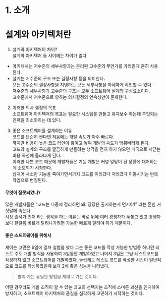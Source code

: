 # 1. 소개

# 설계와 아키텍처란
1. 설계와 아키텍처의 차이?  
설계와 아키텍처 둘 사이에는 차이가 없다 
- 아키텍처는 저수준의 세부사항과는 분리된 고수준의 무언가를 가리킬때 흔히 사용된다.
- 설계는 저수준의 구조 또는 결정사항 등을 의미한다.  
모든 고수준의 결정사항을 지탱하는 모든 세부사항을 자세하게 확인할 수 있다.  
저수준의 세부사항과 고수준의 구조는 모두 소프트웨어 설계의 구성요소이다.  
고수준에서 저수준으로 향하는 의사결정의 연속성만이 존재한다.  

2. 이러한 의사 결정의 목표  
소프트웨어 아키텍쳐의 목표는 필요한 시스템을 만들고 유지보수 하는데 투입되는 인력을 최소화하는 데 있다.

3. 좋은 소프트웨어를 설계하는 이유  
코드를 단순히 짠다면 처음에는 개발 속도가 아주 빠르다.  
하지만 비용이 높은 코드 라인이 쌓이고 쌓여 개발의 속도가 멈춰버리게 된다.  
코드와 설계의 구조를 깔끔하게 만들려는 생각을 전혀 하지 않으면 파국으로 치닫는 비용 곡선에 올라타게 된다.  
이러한 나쁜 코드 때문에 개발자들은 기능 개발은 커녕 엉망이 된 상황에 대처하는데 소모되기 시작한다.  
심지어 사소한 기능을 죽여가면서까지 코드를 이리갔다 저리갔다 이동시키는 반복작업으로 변질된다.  

#### 무엇이 잘못되었나?
많은 개발자들은 "코드는 나중에 정리하면 돼. 당장은 출시하는게 먼저야!" 라는 흔한 거짓말에 속는다.  
시장 출시가 먼저 라는 생각을 하는 이유는 바로 뒤에 여러 경쟁자가 두쫓고 있고 경쟁자보다 한걸음 바르게 달려나가려면 가능한 빠르게 달려야 하기 때문이다.  

#### 좋은 소프트웨어를 위해서
제이슨 고먼은 6일에 걸쳐 실험을 했다 그는 좋은 코드를 작성 가능한 방법중 하나인 테스트 주도 개발 방식을 사용하여
3일동안 개발하였고 나머지 3일은 그냥 테스트코드를 작성하지 않고 소프트웨어를 개발하였다. 
놀랍게도 테스트 코드를 작성한 시간이 일반적으로 코드를 작성하였을때 보다 2배 좋은 성능을 나타냈다.  
> 빨리 가는 유일한 방법을 제대로 가는 것이다.

어떤 경우라도 개발 조직이 할 수 있는 최고의 선택지는 조직에 스며든 과신을 인지하여 방지하고, 소프트웨어 아키텍처의 품질을 심각하게 고민하기 시작하는 것이다.  
